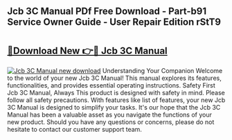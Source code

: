 ## Jcb 3C Manual PDf Free Download - Part-b91 Service Owner Guide - User Repair Edition rStT9

# <h2><a href="http://cf13175.oget.top/?id=Jcb+3C+Manual">🔗Download New 👉🔴 Jcb 3C Manual</a></h2>

[![Jcb 3C Manual new download](https://i.imgur.com/5g1atiW.png)](http://cf13175.oget.top/?id=Jcb+3C+Manual)
Understanding Your Companion Welcome to the world of your new Jcb 3C Manual! This manual explores its features, functionalities, and provides essential operating instructions. Safety First Jcb 3C Manual, Always This product is designed with safety in mind. Please follow all safety precautions. With features like list of features, your new Jcb 3C Manual is designed to simplify your tasks. It's our hope that the Jcb 3C Manual has been a valuable asset as you navigate the functions of your new product. Should you have any questions or concerns, please do not hesitate to contact our customer support team.
